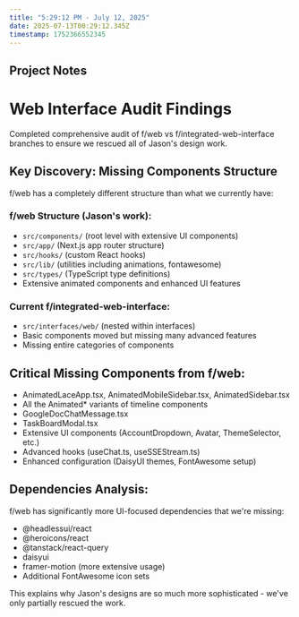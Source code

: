 ```yaml
---
title: "5:29:12 PM - July 12, 2025"
date: 2025-07-13T00:29:12.345Z
timestamp: 1752366552345
---
```


## Project Notes

# Web Interface Audit Findings

Completed comprehensive audit of f/web vs f/integrated-web-interface branches to ensure we rescued all of Jason's design work.

## Key Discovery: Missing Components Structure

f/web has a completely different structure than what we currently have:

### f/web Structure (Jason's work):
- `src/components/` (root level with extensive UI components)
- `src/app/` (Next.js app router structure)
- `src/hooks/` (custom React hooks)
- `src/lib/` (utilities including animations, fontawesome)
- `src/types/` (TypeScript type definitions)
- Extensive animated components and enhanced UI features

### Current f/integrated-web-interface:
- `src/interfaces/web/` (nested within interfaces)
- Basic components moved but missing many advanced features
- Missing entire categories of components

## Critical Missing Components from f/web:
- AnimatedLaceApp.tsx, AnimatedMobileSidebar.tsx, AnimatedSidebar.tsx
- All the Animated* variants of timeline components
- GoogleDocChatMessage.tsx
- TaskBoardModal.tsx
- Extensive UI components (AccountDropdown, Avatar, ThemeSelector, etc.)
- Advanced hooks (useChat.ts, useSSEStream.ts)
- Enhanced configuration (DaisyUI themes, FontAwesome setup)

## Dependencies Analysis:
f/web has significantly more UI-focused dependencies that we're missing:
- @headlessui/react
- @heroicons/react  
- @tanstack/react-query
- daisyui
- framer-motion (more extensive usage)
- Additional FontAwesome icon sets

This explains why Jason's designs are so much more sophisticated - we've only partially rescued the work.
